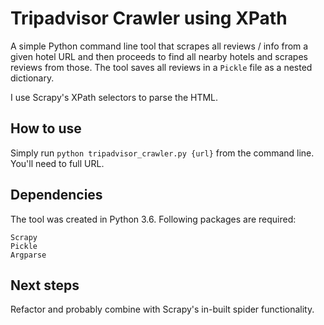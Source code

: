 # Tripadvisor Crawler using XPath

A simple Python command line tool that scrapes all reviews / info from a given hotel URL and then proceeds to find all nearby hotels and scrapes reviews from those. The tool saves all reviews in a `Pickle` file as a nested dictionary.

I use Scrapy's XPath selectors to parse the HTML. 

## How to use

Simply run `python tripadvisor_crawler.py {url}` from the command line. You'll need to full URL.

## Dependencies

The tool was created in Python 3.6. Following packages are required:

```
Scrapy
Pickle
Argparse
```

## Next steps

Refactor and probably combine with Scrapy's in-built spider functionality.
